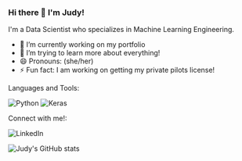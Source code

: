 ### Hi there 👋 I'm Judy!  
I'm a Data Scientist who specializes in Machine Learning Engineering.

- 🔭 I’m currently working on my portfolio
- 🌱 I’m trying to learn more about everything!
- 😄 Pronouns: (she/her)
- ⚡ Fun fact: I am working on getting my private pilots license!

Languages and Tools: 

![Python](https://img.shields.io/badge/python-3670A0?style=for-the-badge&logo=python&logoColor=ffdd54)
![Keras](https://img.shields.io/badge/Keras-%23D00000.svg?style=for-the-badge&logo=Keras&logoColor=white)

Connect with me!: 

![LinkedIn](https://img.shields.io/badge/linkedin-%230077B5.svg?style=for-the-badge&logo=linkedin&logoColor=white)

![Judy's GitHub stats](https://github-readme-stats.vercel.app/api?username=judysitero&theme=calm)
